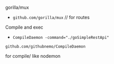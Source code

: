 gorilla/mux
- ``github.com/gorilla/mux``
// for routes

Compile and exec 
- ``CompileDaemon -command="./goSimpleRestApi"
``

``github.com/githubnemo/CompileDaemon``
<p> for compile/ like nodemon </p>